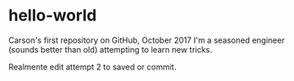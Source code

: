 # hello-world
Carson's first repository on GitHub, October 2017
I'm a seasoned engineer (sounds better than old) attempting to learn new tricks.

Realmente edit attempt 2 to saved or commit.

